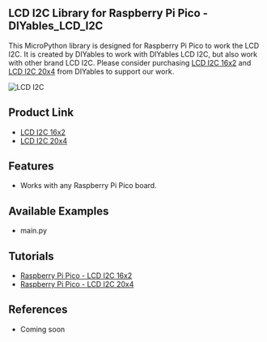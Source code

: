## LCD I2C Library for Raspberry Pi Pico - DIYables_LCD_I2C
This MicroPython library is designed for Raspberry Pi Pico to work the LCD I2C. It is created by DIYables to work with DIYables LCD I2C, but also work with other brand LCD I2C. Please consider purchasing [LCD I2C 16x2](https://www.amazon.com/dp/B0CM63P8VM) and [LCD I2C 20x4](https://www.amazon.com/dp/B0BXKKBZND) from DIYables to support our work.


![LCD I2C](https://diyables.io/images/products/lcd-i2c.jpg)



Product Link
----------------------------
* [LCD I2C 16x2](https://diyables.io/products/lcd-i2c-16x2-blue-background)
* [LCD I2C 20x4](https://diyables.io/products/lcd-20x4-display-i2c-interface)


Features
----------------------------
* Works with any Raspberry Pi Pico board.

Available Examples
----------------------------
* main.py



Tutorials
----------------------------
* [Raspberry Pi Pico - LCD I2C 16x2](https://newbiely.com/tutorials/raspberry-pico/raspberry-pi-pico-lcd-i2c)
* [Raspberry Pi Pico - LCD I2C 20x4](https://newbiely.com/tutorials/raspberry-pico/raspberry-pi-pico-lcd-20x4)



References
----------------------------
* Coming soon
